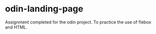 # odin-landing-page
Assignment completed for the odin project. To practice the use of flebox and HTML.
